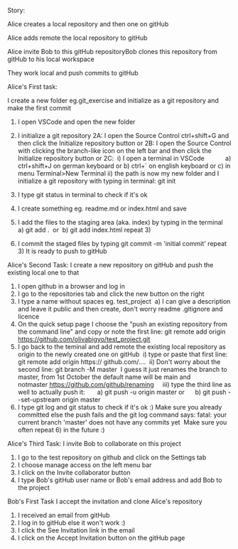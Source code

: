 Story: 

Alice creates a local repository and then one on gitHub

Alice adds remote the local repository to gitHub

Alice invite Bob to this gitHub repositoryBob clones this repository from gitHub to his local workspace

They work local and push commits to gitHub 

Alice's First task: 

I create a new folder eg.git_exercise and initialize as a git repository and make the first commit

1) I open VSCode and open the new folder

2) I initialize a git repository
2A: I open the Source Control ctrl+shift+G and then click the Initialize repository button or
2B: I open the Source Control with clicking the branch-like icon on the left bar and then click the Initialize repository button or
2C:  i) I open a terminal in VSCode           
        a) ctrl+shift+J on german keyboard or
        b) ctrl+` on english keyboard or
        c) in menu Terminal>New Terminal
    ii) the path is now my new folder and I initialize a git repository with typing in terminal: git init 
3) I type git status in terminal to check if it's ok
4) I create something eg. readme.md or index.html and save
5) I add the files to the staging area (aka. index) by typing in the terminal   
    a) git add .  or  
    b) git add index.html
repeat 3)
6) I commit the staged files by typing git commit -m 'initial commit'
repeat 3)
It is ready to push to gitHub

Alice's Second Task: 
I create a new repository on gitHub and push the existing local one to that
1) I open github in a browser and log in
2) I go to the repositories tab and click the new button on the right
3) I type a name without spaces eg. test_project  a) I can give a description and leave it public and then create, don't worry readme .gitignore and licence 
4) On the quick setup page I choose the "push an existing repository from the command line" and copy or note the first line: git remote add origin https://github.com/olivabigyo/test_project.git
5) I go back to the teminal and add remote the existing local repository as origin to the newly created one on gitHub  
    i) type or paste that first line: git remote add origin https:// github.com/....  
    ii) Don't worry about the second line: git branch -M master  I guess it just renames the branch to master, from 1st October the default name will be main and notmaster https://github.com/github/renaming  
    iii) type the third line as well to actually push it:       
        a) git push -u origin master or      
        b) git push --set-upstream origin master
6) I type git log and git status to check if it's ok :)
Make sure you already committed else the push fails and the git log command says:
fatal: your current branch 'master' does not have any commits yet 
Make sure you often repeat 6) in the future :) 

Alice's Third Task:
I invite Bob to collaborate on this project
1) I go to the test repository on github and click on the Settings tab
2) I choose manage access on the left menu bar
3) I click on the Invite collaborator button
4) I type Bob's gitHub user name or Bob's email address and add Bob to the project

Bob's First Task
I accept the invitation and clone Alice's repository
1) I received an email from gitHub
2) I log in to gitHub else it won't work :)
3) I click the See Invitation link in the email
4) I click on the Accept Invitation button on the gitHub page
